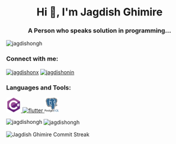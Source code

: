 <h1 align="center">Hi 👋, I'm Jagdish Ghimire</h1>
<h3 align="center">A Person who speaks solution in programming...</h3>

<p align="left"> <img src="https://komarev.com/ghpvc/?username=jagdishongh&label=Profile%20views&color=0e75b6&style=flat" alt="jagdishongh" /> </p>
<h3 align="left">Connect with me:</h3>
<p align="left">
  
<a href="https://twitter.com/jagdishonx" target="blank"><img align="center" src="https://raw.githubusercontent.com/rahuldkjain/github-profile-readme-generator/master/src/images/icons/Social/twitter.svg" alt="jagdishonx" height="30" width="40" /></a>
<a href="https://linkedin.com/in/jagdishonin" target="blank"><img align="center" src="https://raw.githubusercontent.com/rahuldkjain/github-profile-readme-generator/master/src/images/icons/Social/linked-in-alt.svg" alt="jagdishonin" height="30" width="40" /></a>
</p>

<h3 align="left">Languages and Tools:</h3>
<p align="left"> <a href="https://www.w3schools.com/cs/" target="_blank" rel="noreferrer"> <img src="https://raw.githubusercontent.com/devicons/devicon/master/icons/csharp/csharp-original.svg" alt="csharp" width="40" height="40"/> </a> <a href="https://flutter.dev" target="_blank" rel="noreferrer"> <img src="https://www.vectorlogo.zone/logos/flutterio/flutterio-icon.svg" alt="flutter" width="40" height="40"/> </a> <a href="https://www.postgresql.org" target="_blank" rel="noreferrer"> <img src="https://raw.githubusercontent.com/devicons/devicon/master/icons/postgresql/postgresql-original-wordmark.svg" alt="postgresql" width="40" height="40"/> </a> </p>

<p><img align="left" src="https://github-readme-stats.vercel.app/api/top-langs?username=jagdishongh&show_icons=true&locale=en&layout=compact" alt="jagdishongh" /></p>

<p>&nbsp;<img align="center" src="https://github-readme-stats.vercel.app/api?username=jagdishongh&show_icons=true&locale=en" alt="jagdishongh" /></p>

<p><img align="center" src="https://streak-stats.demolab.com/?user=JagdishOnGH" alt="Jagdish Ghimire Commit Streak" /></p>

